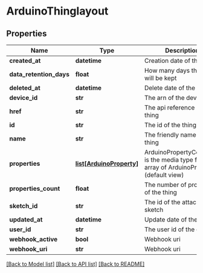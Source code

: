 # ArduinoThinglayout

## Properties
Name | Type | Description | Notes
------------ | ------------- | ------------- | -------------
**created_at** | **datetime** | Creation date of the thing | [optional] 
**data_retention_days** | **float** | How many days the data will be kept | [optional] 
**deleted_at** | **datetime** | Delete date of the thing | [optional] 
**device_id** | **str** | The arn of the device | [optional] 
**href** | **str** | The api reference of this thing | 
**id** | **str** | The id of the thing | 
**name** | **str** | The friendly name of the thing | 
**properties** | [**list[ArduinoProperty]**](ArduinoProperty.md) | ArduinoPropertyCollection is the media type for an array of ArduinoProperty (default view) | [optional] 
**properties_count** | **float** | The number of properties of the thing | [optional] 
**sketch_id** | **str** | The id of the attached sketch | [optional] 
**updated_at** | **datetime** | Update date of the thing | [optional] 
**user_id** | **str** | The user id of the owner | 
**webhook_active** | **bool** | Webhook uri | [optional] 
**webhook_uri** | **str** | Webhook uri | [optional] 

[[Back to Model list]](../README.md#documentation-for-models) [[Back to API list]](../README.md#documentation-for-api-endpoints) [[Back to README]](../README.md)


